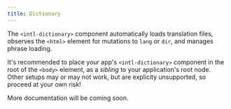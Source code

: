```yaml
---
title: Dictionary
---
```


The `<intl-dictionary>` component automatically loads translation files, observes the `<html>` element for mutations to `lang` or `dir`, and manages phrase loading.

It's recommended to place your app's `<intl-dictionary>` component in the root of the `<body>` element, as a *sibling* to your application's root node. Other setups may or may not work, but are explicity unsupported, so proceed at your own risk!

More documentation will be coming soon.